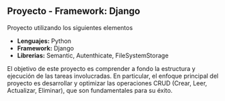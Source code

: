 <h2>Proyecto - Framework: Django</h2>

<p>Proyecto utilizando los siguientes elementos</p>

<ul>
  <li><b>Lenguajes:</b> Python</li>
  <li><b>Framework:</b> Django</li>
  <li><b>Librerias:</b> Semantic, Autenthicate, FileSystemStorage</li>
</ul>

<p>El objetivo de este proyecto es comprender a fondo la estructura y ejecución de las tareas involucradas. En particular, el enfoque principal del proyecto es desarrollar y optimizar las operaciones CRUD (Crear, Leer, Actualizar, Eliminar), que son fundamentales para su éxito.</p>

